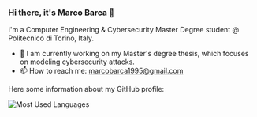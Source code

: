 ### Hi there, it's Marco Barca 👋

I'm a Computer Engineering & Cybersecurity Master Degree student @ Politecnico di Torino, Italy.

- 🔭 I am currently working on my Master's degree thesis, which focuses on modeling cybersecurity attacks.
- 📫 How to reach me: marcobarca1995@gmail.com

Here some information about my GitHub profile:

![Most Used Languages](https://github-readme-stats.vercel.app/api/top-langs/?username=marcobarca&layout=compact&langs_count=20&theme=react&hide_border=true) 

